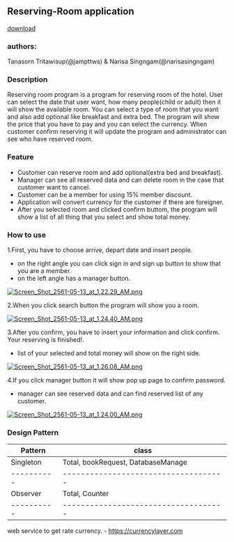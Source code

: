 ## Reserving-Room application

[download](https://github.com/narisasingngam/Reserving-Room/releases/download/1.0/Reserving-Room.jar)

### authors:

Tanasorn Tritawisup(@jampttws) & Narisa Singngam(@narisasingngam)

### Description

Reserving room program is a program for reserving room of the hotel. User can select the date that user want, how many people(child or adult) then it will show the available room. You can select a type of room that you want and also add optional like breakfast and extra bed. The program will show the price that you have to pay and you can select the currency. When customer confirm reserving it will update the program and administrator can see who have reserved room.

### Feature

- Customer can reserve room and add optional(extra bed and breakfast).
- Manager can see all reserved data and can delete room in the case that customer want to cancel.
- Customer can be a member for using 15% member discount.
- Application will convert currency for the customer if there are foreigner.
- After you selected room and clicked confirm buttom, the program will show a list of all thing that you select and show total money.

### How to use

1.First, you have to choose arrive, depart date and insert people.
- on the right angle you can click sign in and sign up button to show that you are a member.
- on the left angle has a manager button.

[![Screen_Shot_2561-05-13_at_1.22.29_AM.png](https://s9.postimg.cc/fjripzhm7/Screen_Shot_2561-05-13_at_1.22.29_AM.png)](https://postimg.cc/image/wx1t4ucx7/)

2.When you click search button the program will show you a room. 

[![Screen_Shot_2561-05-13_at_1.24.40_AM.png](https://s9.postimg.cc/tvfm8ec8v/Screen_Shot_2561-05-13_at_1.24.40_AM.png)](https://postimg.cc/image/sge1job5n/)

3.After you confirm, you have to insert your information and click confirm. Your reserving is finished!. 
 - list of your selected and total money will show on the right side.
 
[![Screen_Shot_2561-05-13_at_1.26.08_AM.png](https://s9.postimg.cc/9o26g7wsv/Screen_Shot_2561-05-13_at_1.26.08_AM.png)](https://postimg.cc/image/dkfic7hsb/)

4.If you click manager button it will show pop up page to confirm password.
- manager can see reserved data and can find reserved list of any customer.

[![Screen_Shot_2561-05-13_at_1.24.00_AM.png](https://s9.postimg.cc/vzzz9myhr/Screen_Shot_2561-05-13_at_1.24.00_AM.png)](https://postimg.cc/image/xf1jyczkr/)

### Design Pattern

 Pattern   |                class               |
 ----------|----------------------------------- |
 Singleton | Total, bookRequest, DatabaseManage |
 ----------|------------------------------------|
 Observer  | Total, Counter                     |
 ----------|------------------------------------|

web service to get rate currency. - https://currencylayer.com
